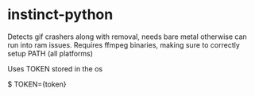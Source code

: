 # instinct-python

Detects gif crashers along with removal, needs bare metal otherwise can run into ram issues. Requires ffmpeg binaries, making sure to correctly setup PATH (all platforms)

Uses TOKEN stored in the os

$ TOKEN={token}
